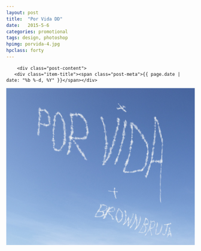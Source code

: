 ```yaml
---
layout: post
title:  "Por Vida DD"
date:   2015-5-6
categories: promotional
tags: design, photoshop
hpimg: porvida-4.jpg
hpclass: forty
---
```




 <div class="post-item {{ page.slug }} ">

        <div class="post-content">
       <div class="item-title"><span class="post-meta">{{ page.date | date: "%b %-d, %Y" }}</span></div>

<div class="item-content"><img src="/images/porvida-4.jpg" /></div>

</div>

</div>
